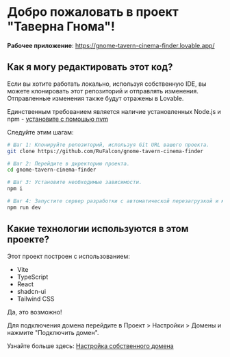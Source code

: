 
# Добро пожаловать в проект "Таверна Гнома"!

**Рабочее приложение**: https://gnome-tavern-cinema-finder.lovable.app/

## Как я могу редактировать этот код?


Если вы хотите работать локально, используя собственную IDE, вы можете клонировать этот репозиторий и отправлять изменения. Отправленные изменения также будут отражены в Lovable.

Единственным требованием является наличие установленных Node.js и npm - [установите с помощью nvm](https://github.com/nvm-sh/nvm#installing-and-updating)

Следуйте этим шагам:

```sh
# Шаг 1: Клонируйте репозиторий, используя Git URL вашего проекта.
git clone https://github.com/RuFalcon/gnome-tavern-cinema-finder

# Шаг 2: Перейдите в директорию проекта.
cd gnome-tavern-cinema-finder

# Шаг 3: Установите необходимые зависимости.
npm i

# Шаг 4: Запустите сервер разработки с автоматической перезагрузкой и мгновенным предпросмотром.
npm run dev
```

## Какие технологии используются в этом проекте?

Этот проект построен с использованием:

- Vite
- TypeScript
- React
- shadcn-ui
- Tailwind CSS

Да, это возможно!

Для подключения домена перейдите в Проект > Настройки > Домены и нажмите "Подключить домен".

Узнайте больше здесь: [Настройка собственного домена](https://docs.lovable.dev/tips-tricks/custom-domain#step-by-step-guide)
